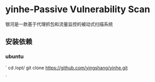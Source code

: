 # yinhe-Passive Vulnerability Scan

银河是一款基于代理抓包和流量监控的被动式扫描系统
## 安装依赖
### ubuntu
`
cd /opt/
git clone https://github.com/yingshang/yinhe.git

`
